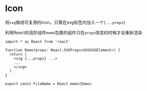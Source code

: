 # Icon

将`svg`做成可复用的icon，只需在svg标签内加入一个`{...props}`

利用React的高阶组件`memo`包裹的组件只在`props`改变的时候才会重新渲染

```tsx
import * as React from 'react'

function Demo(props: React.SVGProps<SVGSVGElement>) {
  return (
    <svg {...props} ...>
	...
    </svg>
  )
}

export const FileName = React.memo(Demo)

```

